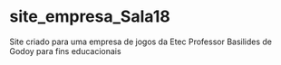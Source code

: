 # site_empresa_Sala18
Site criado para uma empresa de jogos da Etec Professor Basilides de Godoy para fins educacionais
